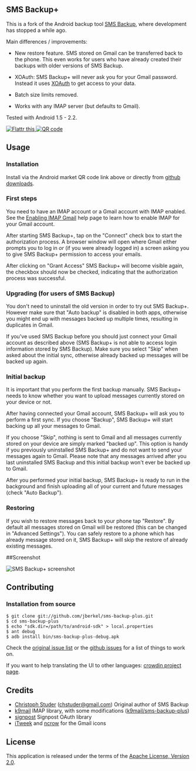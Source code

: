 ## SMS Backup+

This is a fork of the Android backup tool
[SMS Backup](http://code.google.com/p/android-sms), where development has stopped a while ago.

Main differences / improvements:

  * New restore feature. SMS stored on Gmail can be transferred back to the phone. This even works for users who have already created their backups with older versions of SMS Backup.

  * XOAuth: SMS Backup+ will never ask you for your Gmail password. Instead it uses [XOAuth](http://code.google.com/apis/gmail/oauth/) to get access to your data.

  * Batch size limits removed.

  * Works with any IMAP server (but defaults to Gmail).

Tested with Android 1.5 - 2.2.

<p>
  <a href="http://flattr.com/thing/45809/SMS-Backup" target="_blank">
   <img src="http://api.flattr.com/button/button-static-50x60.png" alt="Flattr this" title="Flattr this" border="0" />
  </a>
  <a href="http://www.cyrket.com/p/android/com.zegoggles.smssync/">
   <img src="http://chart.apis.google.com/chart?cht=qr&chs=100x100&chl=http://cyrket.com/qr/144601" alt="QR code"/>
  </a>
</p>


## Usage

### Installation

Install via the Android market QR code link above or directly from [github downloads](http://github.com/downloads/jberkel/sms-backup-plus/sms-backup-plus-v1.0.apk/qr_code).

### First steps

You need to have an IMAP account or a Gmail account with IMAP enabled. See the [Enabling IMAP Gmail](http://mail.google.com/support/bin/answer.py?hl=en&answer=77695) help page to learn how to enable IMAP for your Gmail account.

After starting SMS Backup+, tap on the "Connect" check box to start the authorization process. A browser window will open where Gmail either prompts you to log in *or* (if you were already logged in) a screen asking you to give SMS Backup+ permission to access your emails.

After clicking on "Grant Access" SMS Backup+ will become visible again, the checkbox should now be checked, indicating that the authorization process was successful.

### Upgrading (for users of SMS Backup)

You don't need to uninstall the old version in order to try out SMS Backup+. However make sure that "Auto backup" is disabled in both apps, otherwise you might end up with messages backed up multiple times, resulting in duplicates in Gmail.

If you've used SMS Backup before you should just connect your Gmail account as described above (SMS Backup+ is not able to access login information stored by SMS Backup). Make sure you select "Skip" when asked about the initial sync, otherwise already backed up messages will be backed up again.

### Initial backup

It is important that you perform the first backup manually. SMS Backup+ needs to know whether you want to upload messages currently stored on your device or not.

After having connected your Gmail account, SMS Backup+ will ask you to perform a first sync. If you choose "Backup", SMS Backup+ will start backing up all your messages to Gmail.

If you choose "Skip", nothing is sent to Gmail and all messages currently stored on your device are simply marked "backed up". This option is handy if you previously uninstalled SMS Backup+ and do not want to send your messages again to Gmail. Please note that any messages arrived after you last uninstalled SMS Backup and this initial backup won't ever be backed up to Gmail.

After you performed your initial backup, SMS Backup+ is ready to run in the background and finish uploading all of your current and future messages (check "Auto Backup").

### Restoring

If you wish to restore messages back to your phone tap "Restore". By default all messages stored on Gmail will be restored (this can be changed in "Advanced Settings"). You can safely restore to a phone which has already message stored on it, SMS Backup+ will skip the restore of already existing messages.

##Screenshot

![SMS Backup+ screenshot](http://github.com/downloads/jberkel/sms-backup-plus/sms_backup_plus_restoring.png)

## Contributing

### Installation from source

    $ git clone git://github.com/jberkel/sms-backup-plus.git
    $ cd sms-backup-plus
    $ echo "sdk.dir=/path/to/android-sdk" > local.properties
    $ ant debug
    $ adb install bin/sms-backup-plus-debug.apk

Check the [original issue list](http://code.google.com/p/android-sms/issues/list)
or the [github issues](http://github.com/jberkel/sms-backup-plus/issues) for a list of things to work on.

If you want to help translating the UI to other languages: [crowdin project page](http://crowdin.net/project/sms-backup-plus/invite).

## Credits

  * [Christoph Studer](http://studer.tv/) (<chstuder@gmail.com>) Original author of SMS Backup
  * [k9mail](http://code.google.com/p/k9mail/) IMAP library, with some modifications ([k9mail/sms-backup-plus](http://github.com/jberkel/k9mail))
  * [signpost](http://github.com/kaeppler/signpost) Signpost OAuth library
  * [iTweek](http://itweek.deviantart.com/) and [ncrow](http://ncrow.deviantart.com/) for the Gmail icons

## License

This application is released under the terms of the [Apache License, Version 2.0](http://www.apache.org/licenses/LICENSE-2.0.html).
